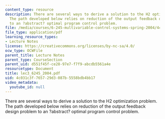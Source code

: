 ```yaml
---
content_type: resource
description: There are several ways to derive a solution to the H2 optimization problem.
  The path developed below relies on reduction of the output feedback design problem
  to an ?abstract? optimal program control problem.
file: /media/courses/6-245-multivariable-control-systems-spring-2004/4c031c3f765729d3087b5558bdb4bb17_lec3_6245_2004.pdf
file_type: application/pdf
learning_resource_types:
- Lecture Notes
license: https://creativecommons.org/licenses/by-nc-sa/4.0/
ocw_type: OCWFile
parent_title: Lecture Notes
parent_type: CourseSection
parent_uid: d551f45f-ce28-97e7-f7f9-abcdb5561a4e
resourcetype: Document
title: lec3_6245_2004.pdf
uid: 4c031c3f-7657-29d3-087b-5558bdb4bb17
video_metadata:
  youtube_id: null
---
```

There are several ways to derive a solution to the H2 optimization problem. The path developed below relies on reduction of the output feedback design problem to an ?abstract? optimal program control problem.